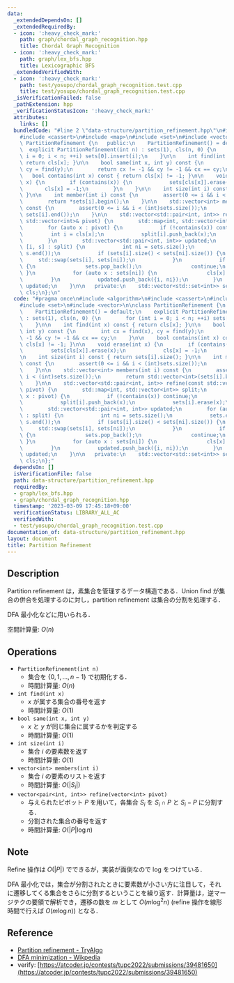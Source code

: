 ```yaml
---
data:
  _extendedDependsOn: []
  _extendedRequiredBy:
  - icon: ':heavy_check_mark:'
    path: graph/chordal_graph_recognition.hpp
    title: Chordal Graph Recognition
  - icon: ':heavy_check_mark:'
    path: graph/lex_bfs.hpp
    title: Lexicographic BFS
  _extendedVerifiedWith:
  - icon: ':heavy_check_mark:'
    path: test/yosupo/chordal_graph_recognition.test.cpp
    title: test/yosupo/chordal_graph_recognition.test.cpp
  _isVerificationFailed: false
  _pathExtension: hpp
  _verificationStatusIcon: ':heavy_check_mark:'
  attributes:
    links: []
  bundledCode: "#line 2 \"data-structure/partition_refinement.hpp\"\n#include <algorithm>\n\
    #include <cassert>\n#include <map>\n#include <set>\n#include <vector>\n\nclass\
    \ PartitionRefinement {\n   public:\n    PartitionRefinement() = default;\n  \
    \  explicit PartitionRefinement(int n) : sets(1), cls(n, 0) {\n        for (int\
    \ i = 0; i < n; ++i) sets[0].insert(i);\n    }\n\n    int find(int x) const {\
    \ return cls[x]; }\n\n    bool same(int x, int y) const {\n        int cx = find(x),\
    \ cy = find(y);\n        return cx != -1 && cy != -1 && cx == cy;\n    }\n\n \
    \   bool contains(int x) const { return cls[x] != -1; }\n\n    void erase(int\
    \ x) {\n        if (contains(x)) {\n            sets[cls[x]].erase(x);\n     \
    \       cls[x] = -1;\n        }\n    }\n\n    int size(int i) const { return sets[i].size();\
    \ }\n\n    int member(int i) const {\n        assert(0 <= i && i < (int)sets.size());\n\
    \        return *sets[i].begin();\n    }\n\n    std::vector<int> members(int i)\
    \ const {\n        assert(0 <= i && i < (int)sets.size());\n        return std::vector<int>(sets[i].begin(),\
    \ sets[i].end());\n    }\n\n    std::vector<std::pair<int, int>> refine(const\
    \ std::vector<int>& pivot) {\n        std::map<int, std::vector<int>> split;\n\
    \        for (auto x : pivot) {\n            if (!contains(x)) continue;\n   \
    \         int i = cls[x];\n            split[i].push_back(x);\n            sets[i].erase(x);\n\
    \        }\n        std::vector<std::pair<int, int>> updated;\n        for (auto&\
    \ [i, s] : split) {\n            int ni = sets.size();\n            sets.emplace_back(s.begin(),\
    \ s.end());\n            if (sets[i].size() < sets[ni].size()) {\n           \
    \     std::swap(sets[i], sets[ni]);\n            }\n            if (sets[ni].empty())\
    \ {\n                sets.pop_back();\n                continue;\n           \
    \ }\n            for (auto x : sets[ni]) {\n                cls[x] = ni;\n   \
    \         }\n            updated.push_back({i, ni});\n        }\n        return\
    \ updated;\n    }\n\n   private:\n    std::vector<std::set<int>> sets;\n    std::vector<int>\
    \ cls;\n};\n"
  code: "#pragma once\n#include <algorithm>\n#include <cassert>\n#include <map>\n\
    #include <set>\n#include <vector>\n\nclass PartitionRefinement {\n   public:\n\
    \    PartitionRefinement() = default;\n    explicit PartitionRefinement(int n)\
    \ : sets(1), cls(n, 0) {\n        for (int i = 0; i < n; ++i) sets[0].insert(i);\n\
    \    }\n\n    int find(int x) const { return cls[x]; }\n\n    bool same(int x,\
    \ int y) const {\n        int cx = find(x), cy = find(y);\n        return cx !=\
    \ -1 && cy != -1 && cx == cy;\n    }\n\n    bool contains(int x) const { return\
    \ cls[x] != -1; }\n\n    void erase(int x) {\n        if (contains(x)) {\n   \
    \         sets[cls[x]].erase(x);\n            cls[x] = -1;\n        }\n    }\n\
    \n    int size(int i) const { return sets[i].size(); }\n\n    int member(int i)\
    \ const {\n        assert(0 <= i && i < (int)sets.size());\n        return *sets[i].begin();\n\
    \    }\n\n    std::vector<int> members(int i) const {\n        assert(0 <= i &&\
    \ i < (int)sets.size());\n        return std::vector<int>(sets[i].begin(), sets[i].end());\n\
    \    }\n\n    std::vector<std::pair<int, int>> refine(const std::vector<int>&\
    \ pivot) {\n        std::map<int, std::vector<int>> split;\n        for (auto\
    \ x : pivot) {\n            if (!contains(x)) continue;\n            int i = cls[x];\n\
    \            split[i].push_back(x);\n            sets[i].erase(x);\n        }\n\
    \        std::vector<std::pair<int, int>> updated;\n        for (auto& [i, s]\
    \ : split) {\n            int ni = sets.size();\n            sets.emplace_back(s.begin(),\
    \ s.end());\n            if (sets[i].size() < sets[ni].size()) {\n           \
    \     std::swap(sets[i], sets[ni]);\n            }\n            if (sets[ni].empty())\
    \ {\n                sets.pop_back();\n                continue;\n           \
    \ }\n            for (auto x : sets[ni]) {\n                cls[x] = ni;\n   \
    \         }\n            updated.push_back({i, ni});\n        }\n        return\
    \ updated;\n    }\n\n   private:\n    std::vector<std::set<int>> sets;\n    std::vector<int>\
    \ cls;\n};"
  dependsOn: []
  isVerificationFile: false
  path: data-structure/partition_refinement.hpp
  requiredBy:
  - graph/lex_bfs.hpp
  - graph/chordal_graph_recognition.hpp
  timestamp: '2023-03-09 17:45:18+09:00'
  verificationStatus: LIBRARY_ALL_AC
  verifiedWith:
  - test/yosupo/chordal_graph_recognition.test.cpp
documentation_of: data-structure/partition_refinement.hpp
layout: document
title: Partition Refinement
---
```


## Description

Partition refinement は，素集合を管理するデータ構造である．Union find が集合の併合を処理するのに対し，partition refinement は集合の分割を処理する．

DFA 最小化などに用いられる．

空間計算量: $O(n)$

## Operations

- `PartitionRefinement(int n)`
    - 集合を $\{0,1,\dots, n-1\}$ で初期化する．
    - 時間計算量: $O(n)$
- `int find(int x)`
    - $x$ が属する集合の番号を返す
    - 時間計算量: $O(1)$
- `bool same(int x, int y)`
    - $x$ と $y$ が同じ集合に属するかを判定する
    - 時間計算量: $O(1)$
- `int size(int i)`
    - 集合 $i$ の要素数を返す
    - 時間計算量: $O(1)$
- `vector<int> members(int i)`
    - 集合 $i$ の要素のリストを返す
    - 時間計算量: $O(\vert S_i \vert)$
- `vector<pair<int, int>> refine(vector<int> pivot)`
    - 与えられたピボット $P$ を用いて，各集合 $S_i$ を $S_i \cap P$ と $S_i - P$ に分割する．
    - 分割された集合の番号を返す
    - 時間計算量: $O(\vert P \vert \log n)$

## Note

Refine 操作は $O(\vert P \vert)$ でできるが，実装が面倒なので log をつけている．

DFA 最小化では，集合が分割されたときに要素数が小さい方に注目して，それに遷移してくる集合をさらに分割するということを繰り返す．計算量は，逆マージテクの要領で解析でき，遷移の数を $m$ として $O(m \log^2 n)$ (refine 操作を線形時間で行えば $O(m \log n)$) となる．

## Reference

- [Partition refinement - TryAlgo](https://tryalgo.org/en/data%20structures/2016/09/16/partition-refinement/)
- [DFA minimization - Wikpedia](https://tryalgo.org/en/data%20structures/2016/09/16/partition-refinement/)
- verify: [https://atcoder.jp/contests/tupc2022/submissions/39481650](https://atcoder.jp/contests/tupc2022/submissions/39481650)